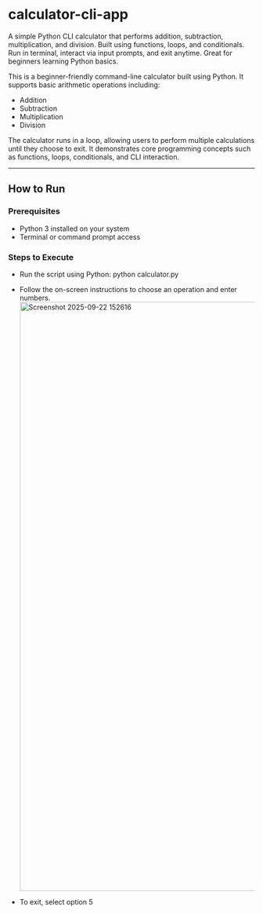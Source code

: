 # calculator-cli-app
 A simple Python CLI calculator that performs addition, subtraction, multiplication, and division. Built using functions, loops, and conditionals. Run in terminal, interact via input prompts, and exit anytime. Great for beginners learning Python basics.

This is a beginner-friendly command-line calculator built using Python. It supports basic arithmetic operations including:

- Addition
- Subtraction
- Multiplication
- Division

The calculator runs in a loop, allowing users to perform multiple calculations until they choose to exit. It demonstrates core programming concepts such as functions, loops, conditionals, and CLI interaction.

---

##  How to Run

###  Prerequisites
- Python 3 installed on your system
- Terminal or command prompt access

###  Steps to Execute
- Run the script using Python:
        python calculator.py
- Follow the on-screen instructions to choose an operation and enter numbers.
  <img width="1920" height="1200" alt="Screenshot 2025-09-22 152616" src="https://github.com/user-attachments/assets/3646c488-9be7-4ff3-9314-02e6463b2505" />


  
- To exit, select option 5 

